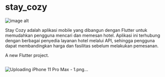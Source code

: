 # stay_cozy #
![image alt](https://github.com/Fadlanprabaswara/stay_cozy/blob/170ecd8267d9b8d5e457584670db18ebb96f78d9/assets/iPhone%2011%20Pro%20Max%20-%201%20(1).png)

Stay Cozy adalah aplikasi mobile yang dibangun dengan Flutter untuk memudahkan pengguna mencari dan memesan hotel. Aplikasi ini terhubung dengan berbagai penyedia layanan hotel melalui API, sehingga pengguna dapat membandingkan harga dan fasilitas sebelum melakukan pemesanan.

A new Flutter project.
##
![Uploading iPhone 11 Pro Max - 1.png…]()
 
 
